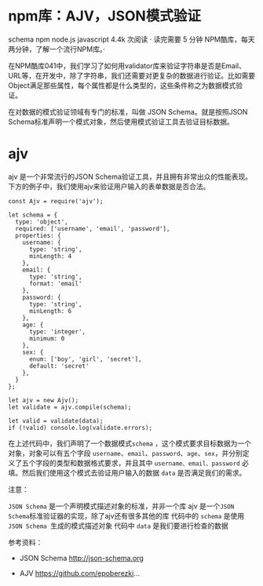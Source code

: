 # npm库：AJV，JSON模式验证
 schema  npm  node.js  javascript  4.4k 次阅读  ·  读完需要 5 分钟
NPM酷库，每天两分钟，了解一个流行NPM库。·

在NPM酷库041中，我们学习了如何用validator库来验证字符串是否是Email、URL等，在开发中，除了字符串，我们还需要对更复杂的数据进行验证。比如需要Object满足那些属性，每个属性都是什么类型的，这些条件称之为数据模式验证。

在对数据的模式验证领域有专门的标准，叫做 JSON Schema。就是按照JSON Schema标准声明一个模式对象，然后使用模式验证工具去验证目标数据。

# ajv
ajv 是一个非常流行的JSON Schema验证工具，并且拥有非常出众的性能表现。下方的例子中，我们使用ajv来验证用户输入的表单数据是否合法。

```
const Ajv = require('ajv');

let schema = {
  type: 'object',
  required: ['username', 'email', 'password'],
  properties: {
    username: {
      type: 'string',
      minLength: 4
    },
    email: {
      type: 'string',
      format: 'email'
    },
    password: {
      type: 'string',
      minLength: 6
    },
    age: {
      type: 'integer',
      minimum: 0
    },
    sex: {
      enum: ['boy', 'girl', 'secret'],
      default: 'secret'
    },
  }
};

let ajv = new Ajv();
let validate = ajv.compile(schema);

let valid = validate(data);
if (!valid) console.log(validate.errors);
```
在上述代码中，我们声明了一个数据模式`schema` ，这个模式要求目标数据为一个对象，对象可以有五个字段 `username`、`email`、`password`、`age`、`sex`，并分别定义了五个字段的类型和数据格式要求，并且其中 `username、email、password` 必填。然后我们使用这个模式去验证用户输入的数据 `data` 是否满足我们的需求。

注意：

`JSON Schema` 是一个声明模式描述对象的标准，并非一个库
ajv 是一个`JSON Schema`标准验证器的实现，除了ajv还有很多其他的库
代码中的 `schema` 是使用 `JSON Schema `生成的模式描述对象
代码中 `data` 是我们要进行检查的数据

参考资料：
- JSON Schema http://json-schema.org

- AJV https://github.com/epoberezki...
